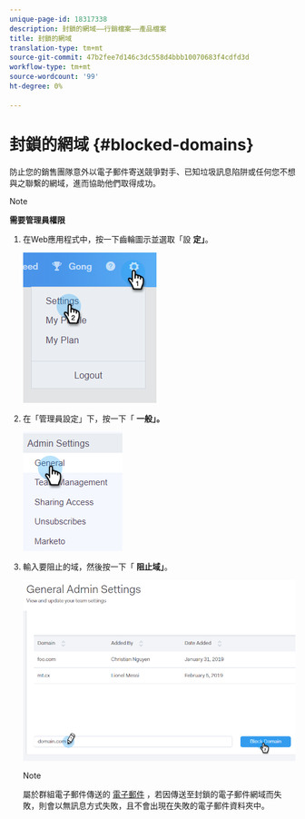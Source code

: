 ```yaml
---
unique-page-id: 18317338
description: 封鎖的網域——行銷檔案——產品檔案
title: 封鎖的網域
translation-type: tm+mt
source-git-commit: 47b2fee7d146c3dc558d4bbb10070683f4cdfd3d
workflow-type: tm+mt
source-wordcount: '99'
ht-degree: 0%

---
```



# 封鎖的網域 {#blocked-domains}

防止您的銷售團隊意外以電子郵件寄送競爭對手、已知垃圾訊息陷阱或任何您不想與之聯繫的網域，進而協助他們取得成功。

>[!NOTE]
>
>**需要管理員權限**

1. 在Web應用程式中，按一下齒輪圖示並選取「設 **定」**。

   ![](assets/one-3.png)

1. 在「管理員設定」下，按一下「 **一般」。**

   ![](assets/two-3.png)

1. 輸入要阻止的域，然後按一下「 **阻止域」**。

   ![](assets/three-3.png)

   >[!NOTE]
   >
   >屬於群組電子郵件傳送的 [電子郵件](http://docs.marketo.com/x/KAQ6Ag) ，若因傳送至封鎖的電子郵件網域而失敗，則會以無訊息方式失敗，且不會出現在失敗的電子郵件資料夾中。

